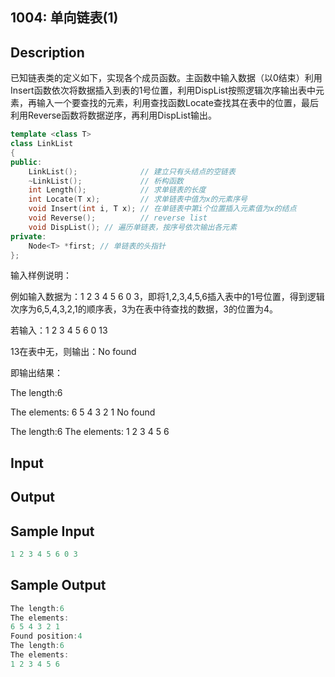## 1004: 单向链表(1)

## Description

​	已知链表类的定义如下，实现各个成员函数。主函数中输入数据（以0结束）利用Insert函数依次将数据插入到表的1号位置，利用DispList按照逻辑次序输出表中元素，再输入一个要查找的元素，利用查找函数Locate查找其在表中的位置，最后利用Reverse函数将数据逆序，再利用DispList输出。

```cpp
template <class T>
class LinkList
{
public:
    LinkList();              // 建立只有头结点的空链表
    ~LinkList();             // 析构函数
    int Length();            // 求单链表的长度
    int Locate(T x);         // 求单链表中值为x的元素序号
    void Insert(int i, T x); // 在单链表中第i个位置插入元素值为x的结点
    void Reverse();          // reverse list
    void DispList(); // 遍历单链表，按序号依次输出各元素
private:
    Node<T> *first; // 单链表的头指针
};
```

输入样例说明：

例如输入数据为：1 2 3 4 5 6 0 3，即将1,2,3,4,5,6插入表中的1号位置，得到逻辑次序为6,5,4,3,2,1的顺序表，3为在表中待查找的数据，3的位置为4。

若输入：1 2 3 4 5 6 0 13

13在表中无，则输出：No found

即输出结果：

The length:6

The elements:
6 5 4 3 2 1
No found

The length:6
The elements:
1 2 3 4 5 6

## Input

## Output

## Sample Input

```cpp
1 2 3 4 5 6 0 3
```

## Sample Output

```cpp
The length:6
The elements:
6 5 4 3 2 1 
Found position:4
The length:6
The elements:
1 2 3 4 5 6 
```